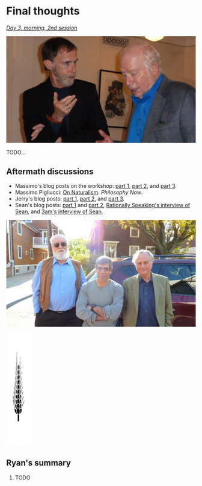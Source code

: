 Final thoughts
================================================================================

*[Day 3, morning, 2nd session](https://www.youtube.com/watch?v=KhZPlD448SA&list=PLrxfgDEc2NxYQuZ5T6CSdS8uafdh0kmDL&index=9)*

![Alex Rosenberg and Steven Weinberg. (Image credit: [whyevolutionistrue.wordpress.com](https://whyevolutionistrue.wordpress.com/2013/10/20/steven-weinberg-discusses-the-mysteries-of-physics/))](img/alex-and-steve.jpg)

TODO...


Aftermath discussions
--------------------------------------------------------------------------------

-   Massimo's blog posts on the workshop: [part 1](http://rationallyspeaking.blogspot.com/2012/10/from-naturalism-workshop-part-i.html),
    [part 2](http://rationallyspeaking.blogspot.com/2012/10/from-naturalism-workshop-part-ii.html), 
    and [part 3](http://rationallyspeaking.blogspot.com/2012/10/from-naturalism-workshop-part-iii.html).
-   Massimo Pigliucci: [On Naturalism](https://philosophynow.org/issues/96/On_Naturalism). *Philosophy Now*.
-   Jerry's blog posts: [part 1](https://whyevolutionistrue.wordpress.com/2012/10/27/interim-report-moving-naturalism-forward-meeting/),
    [part 2](https://whyevolutionistrue.wordpress.com/2012/10/29/moving-naturalism-forward-my-summary/),
    and [part 3](https://whyevolutionistrue.wordpress.com/2012/10/31/sean-carroll-assesses-the-stockbridge-workshop/).
-   Sean's blog posts: [part 1](http://blogs.discovermagazine.com/cosmicvariance/2012/10/11/moving-naturalism-forward/)
    and [part 2](http://blogs.discovermagazine.com/cosmicvariance/2012/10/30/nudging-naturalism-just-a-bit-forward/),
    [Rationally Speaking's interview of Sean](http://rationallyspeakingpodcast.org/show/rs87-sean-carroll-on-naturalism.html),
    and [3am's interview of Sean](http://www.3ammagazine.com/3am/the-philosopher-physicist/).

![Daniel Dennett, Jerry Coyne, and Richard Dawkins. (Image credit: [whyevolutionistrue.wordpress.com](https://whyevolutionistrue.wordpress.com/2012/10/25/road-trip-with-the-boys/))](img/dennett-coyne-dawkins-road-trip.jpg)


&nbsp;![](img/section-break.png)


Ryan's summary
--------------------------------------------------------------------------------

1.  TODO



